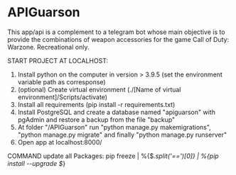 # APIGuarson

This app/api is a complement to a telegram bot whose main objective is to provide the combinations of weapon accessories for the game Call of Duty: Warzone.
Recreational only.

START PROJECT AT LOCALHOST:

1. Install python on the computer in version > 3.9.5 (set the environment variable path as corresponse)
2. (optional) Create virtual environment (./[Name of virtual environment]/Scripts/activate)
3. Install all requirements (pip install -r requirements.txt)
4. Install PostgreSQL and create a database named "apiguarson" with pgAdmin and restore a backup from the file "backup"
5. At folder "/APIGuarson" run "python manage.py makemigrations", "python manage.py migrate" and finally "python manage.py runserver"
6. Open app at localhost:8000/


COMMAND update all Packages:
pip freeze | %{$_.split('==')[0]} | %{pip install --upgrade $_}